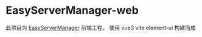 # EasyServerManager-web
此项目为 [EasyServerManager](https://github.com/BaLaLaLs/EasyServerManager) 前端工程。
使用 vue3 vite element-ui 构建而成


